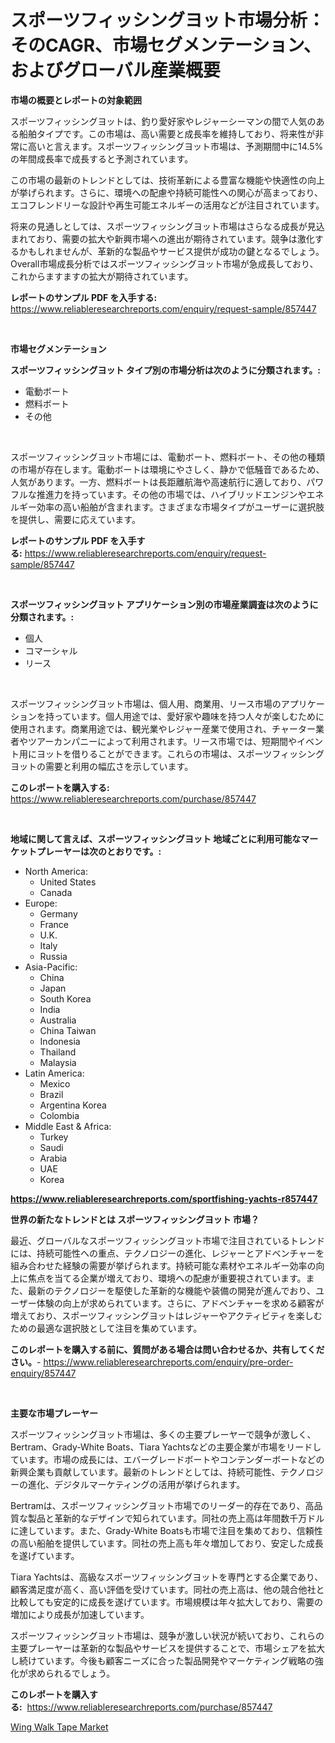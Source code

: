 <p><h1>スポーツフィッシングヨット市場分析：そのCAGR、市場セグメンテーション、およびグローバル産業概要</h1></p><p><strong>市場の概要とレポートの対象範囲</strong></p>
<p><p>スポーツフィッシングヨットは、釣り愛好家やレジャーシーマンの間で人気のある船舶タイプです。この市場は、高い需要と成長率を維持しており、将来性が非常に高いと言えます。スポーツフィッシングヨット市場は、予測期間中に14.5%の年間成長率で成長すると予測されています。</p><p>この市場の最新のトレンドとしては、技術革新による豊富な機能や快適性の向上が挙げられます。さらに、環境への配慮や持続可能性への関心が高まっており、エコフレンドリーな設計や再生可能エネルギーの活用などが注目されています。</p><p>将来の見通しとしては、スポーツフィッシングヨット市場はさらなる成長が見込まれており、需要の拡大や新興市場への進出が期待されています。競争は激化するかもしれませんが、革新的な製品やサービス提供が成功の鍵となるでしょう。Overall市場成長分析ではスポーツフィッシングヨット市場が急成長しており、これからますますの拡大が期待されています。</p></p>
<p><strong>レポートのサンプル PDF を入手する:</strong> <a href="https://www.reliableresearchreports.com/enquiry/request-sample/857447">https://www.reliableresearchreports.com/enquiry/request-sample/857447</a></p>
<p>&nbsp;</p>
<p><strong>市場セグメンテーション</strong></p>
<p><strong>スポーツフィッシングヨット タイプ別の市場分析は次のように分類されます。:</strong></p>
<p><ul><li>電動ボート</li><li>燃料ボート</li><li>その他</li></ul></p>
<p>&nbsp;</p>
<p><p>スポーツフィッシングヨット市場には、電動ボート、燃料ボート、その他の種類の市場が存在します。電動ボートは環境にやさしく、静かで低騒音であるため、人気があります。一方、燃料ボートは長距離航海や高速航行に適しており、パワフルな推進力を持っています。その他の市場では、ハイブリッドエンジンやエネルギー効率の高い船舶が含まれます。さまざまな市場タイプがユーザーに選択肢を提供し、需要に応えています。</p></p>
<p><strong>レポートのサンプル PDF を入手する:</strong>&nbsp;<a href="https://www.reliableresearchreports.com/enquiry/request-sample/857447">https://www.reliableresearchreports.com/enquiry/request-sample/857447</a></p>
<p>&nbsp;</p>
<p><strong> スポーツフィッシングヨット アプリケーション別の市場産業調査は次のように分類されます。:</strong></p>
<p><ul><li>個人</li><li>コマーシャル</li><li>リース</li></ul></p>
<p>&nbsp;</p>
<p><p>スポーツフィッシングヨット市場は、個人用、商業用、リース市場のアプリケーションを持っています。個人用途では、愛好家や趣味を持つ人々が楽しむために使用されます。商業用途では、観光業やレジャー産業で使用され、チャーター業者やツアーカンパニーによって利用されます。リース市場では、短期間やイベント用にヨットを借りることができます。これらの市場は、スポーツフィッシングヨットの需要と利用の幅広さを示しています。</p></p>
<p><strong>このレポートを購入する:</strong>&nbsp; <a href="https://www.reliableresearchreports.com/purchase/857447">https://www.reliableresearchreports.com/purchase/857447</a></p>
<p>&nbsp;</p>
<p><strong>地域に関して言えば、スポーツフィッシングヨット 地域ごとに利用可能なマーケットプレーヤーは次のとおりです。:</strong></p>
<p><ul>
    <li>
        North America:
        <ul>
            <li>United States</li>
            <li>Canada</li>
        </ul>
    </li>
    <li>
        Europe:
        <ul>
            <li>Germany</li>
            <li>France</li>
            <li>U.K.</li>
            <li>Italy</li>
            <li>Russia</li>
        </ul>
    </li>
    <li>
        Asia-Pacific:
        <ul>
            <li>China</li>
            <li>Japan</li>
            <li>South Korea</li>
            <li>India</li>
            <li>Australia</li>
            <li>China Taiwan</li>
            <li>Indonesia</li>
            <li>Thailand</li>
            <li>Malaysia</li>
        </ul>
    </li>
    <li>
        Latin America:
        <ul>
            <li>Mexico</li>
            <li>Brazil</li>
            <li>Argentina Korea</li>
            <li>Colombia</li>
        </ul>
    </li>
    <li>
        Middle East & Africa:
        <ul>
            <li>Turkey</li>
            <li>Saudi</li>
            <li>Arabia</li>
            <li>UAE</li>
            <li>Korea</li>
        </ul>
    </li>
    </ul></p>
<p><strong><a href="https://www.reliableresearchreports.com/sportfishing-yachts-r857447">https://www.reliableresearchreports.com/sportfishing-yachts-r857447</a></strong>&nbsp;</p>
<p><strong>世界の新たなトレンドとは スポーツフィッシングヨット 市場？</strong></p>
<p><p>最近、グローバルなスポーツフィッシングヨット市場で注目されているトレンドには、持続可能性への重点、テクノロジーの進化、レジャーとアドベンチャーを組み合わせた経験の需要が挙げられます。持続可能な素材やエネルギー効率の向上に焦点を当てる企業が増えており、環境への配慮が重要視されています。また、最新のテクノロジーを駆使した革新的な機能や装備の開発が進んでおり、ユーザー体験の向上が求められています。さらに、アドベンチャーを求める顧客が増えており、スポーツフィッシングヨットはレジャーやアクティビティを楽しむための最適な選択肢として注目を集めています。</p></p>
<p><strong>このレポートを購入する前に、質問がある場合は問い合わせるか、共有してください。</strong>- <a href="https://www.reliableresearchreports.com/enquiry/pre-order-enquiry/857447">https://www.reliableresearchreports.com/enquiry/pre-order-enquiry/857447</a></p>
<p>&nbsp;</p>
<p><strong>主要な市場プレーヤー</strong></p>
<p><p>スポーツフィッシングヨット市場は、多くの主要プレーヤーで競争が激しく、Bertram、Grady-White Boats、Tiara Yachtsなどの主要企業が市場をリードしています。市場の成長には、エバーグレードボートやコンテンダーボートなどの新興企業も貢献しています。最新のトレンドとしては、持続可能性、テクノロジーの進化、デジタルマーケティングの活用が挙げられます。</p><p>Bertramは、スポーツフィッシングヨット市場でのリーダー的存在であり、高品質な製品と革新的なデザインで知られています。同社の売上高は年間数千万ドルに達しています。また、Grady-White Boatsも市場で注目を集めており、信頼性の高い船舶を提供しています。同社の売上高も年々増加しており、安定した成長を遂げています。</p><p>Tiara Yachtsは、高級なスポーツフィッシングヨットを専門とする企業であり、顧客満足度が高く、高い評価を受けています。同社の売上高は、他の競合他社と比較しても安定的に成長を遂げています。市場規模は年々拡大しており、需要の増加により成長が加速しています。</p><p>スポーツフィッシングヨット市場は、競争が激しい状況が続いており、これらの主要プレーヤーは革新的な製品やサービスを提供することで、市場シェアを拡大し続けています。今後も顧客ニーズに合った製品開発やマーケティング戦略の強化が求められるでしょう。</p></p>
<p><strong>このレポートを購入する:</strong>&nbsp;&nbsp;<a href="https://www.reliableresearchreports.com/purchase/857447">https://www.reliableresearchreports.com/purchase/857447</a></p>
<p><p><a href="https://crocus-run-b5a.notion.site/Wing-Walk-Tape-Market-Dynamics-2024-2031-Also-about-Its-Market-Trends-Projections-and-Opportuniti-6d36335f328d4641b147f86347d074f7">Wing Walk Tape Market</a></p></p>